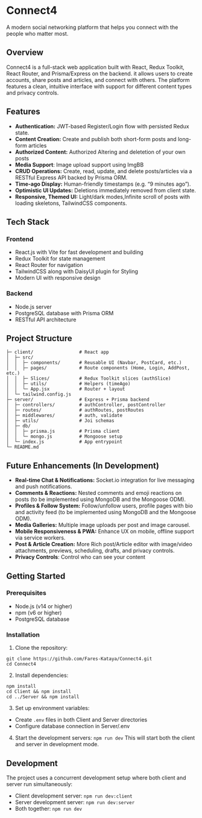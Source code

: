 # Connect4  
  
A modern social networking platform that helps you connect with the people who matter most.  
  
## Overview  
  
Connect4 is a full-stack web application  built with React, Redux Toolkit, React Router, and Prisma/Express on the backend. it allows users to create accounts, share posts and articles, and connect with others. The platform features a clean, intuitive interface with support for different content types and privacy controls.  

## Features  
  
- **Authentication:** JWT-based Register/Login flow with persisted Redux state. 
- **Content Creation:** Create and publish both short-form posts and long-form articles
- **Authorized Content:** Authorized Altering and deletetion of your own posts  
- **Media Support**: Image upload support using ImgBB    
- **CRUD Operations:** Create, read, update, and delete posts/articles via a RESTful Express API backed by Prisma ORM.
- **Time-ago Display:** Human-friendly timestamps (e.g. “9 minutes ago”).
- **Optimistic UI Updates:** Deletions immediately removed from client state.
- **Responsive, Themed UI:** Light/dark modes,Infinite scroll of posts with loading skeletons, TailwindCSS components.

## Tech Stack  
  
### Frontend  
- React.js with Vite for fast development and building  
- Redux Toolkit for state management  
- React Router for navigation
- TailwindCSS along with DaisyUI plugin for Styling  
- Modern UI with responsive design  
  
### Backend  
- Node.js server  
- PostgreSQL database with Prisma ORM  
- RESTful API architecture  
  
## Project Structure
```/
├─ client/                 # React app
│  ├─ src/
│  │  ├─ components/       # Reusable UI (Navbar, PostCard, etc.)
│  │  ├─ pages/            # Route components (Home, Login, AddPost, etc.)
│  │  ├─ Slices/           # Redux Toolkit slices (authSlice)
│  │  ├─ utils/            # Helpers (timeAgo)
│  │  └─ App.jsx           # Router + layout
│  └─ tailwind.config.js
├─ server/                 # Express + Prisma backend
│  ├─ controllers/         # authController, postController
│  ├─ routes/              # authRoutes, postRoutes
│  ├─ middlewares/         # auth, validate
│  ├─ utils/               # Joi schemas
│  ├─ db/
│  │  ├─ prisma.js         # Prisma client
│  │  └─ mongo.js          # Mongoose setup
│  └─ index.js             # App entrypoint
└─ README.md
```
## Future Enhancements (In Development) 
- **Real-time Chat & Notifications:** Socket.io integration for live messaging and push notifications.
- **Comments & Reactions:** Nested comments and emoji reactions on posts (to be implemented using MongoDB and the Mongoose ODM).
- **Profiles & Follow System:** Follow/unfollow users, profile pages with bio and activity feed (to be implemented using MongoDB and the Mongoose ODM).
- **Media Galleries:** Multiple image uploads per post and image carousel.
- **Mobile Responsiveness & PWA:** Enhance UX on mobile, offline support via service workers.
- **Post & Article Creation:** More Rich post/Article editor with image/video attachments, previews, scheduling, drafts, and privacy controls.
- **Privacy Controls**: Control who can see your content

## Getting Started  
  
### Prerequisites  
  
- Node.js (v14 or higher)  
- npm (v6 or higher)  
- PostgreSQL database  
  
### Installation  
  
1. Clone the repository:
```
git clone https://github.com/Fares-Kataya/Connect4.git
cd Connect4
```
2. Install dependencies:
```
npm install
cd Client && npm install
cd ../Server && npm install
```
3. Set up environment variables:  
- Create `.env` files in both Client and Server directories  
- Configure database connection in Server/.env  

4. Start the development servers:
```npm run dev```
This will start both the client and server in development mode.  

## Development  

The project uses a concurrent development setup where both client and server run simultaneously:  

- Client development server: `npm run dev:client`  
- Server development server: `npm run dev:server`  
- Both together: `npm run dev`  
